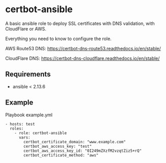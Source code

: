# certbot-ansible

A basic ansible role to deploy SSL certificates with DNS validation, with CloudFlare or AWS.

Everything you need to know to configure the role.

AWS Route53 DNS:
https://certbot-dns-route53.readthedocs.io/en/stable/

CloudFlare DNS:
https://certbot-dns-cloudflare.readthedocs.io/en/stable/


## Requirements ##

- ansible < 2.13.6



## Example ##

Playbook example.yml
```
- hosts: test
  roles: 
    - role: certbot-ansible
      vars: 
        certbot_certificate_domain: "www.example.com"
        certbot_aws_access_key: "test"
        certbot_aws_access_key_id: "0I249mZXzfM2vzqtZiz5+rQ"
        certbot_certificate_method: "aws"
```
